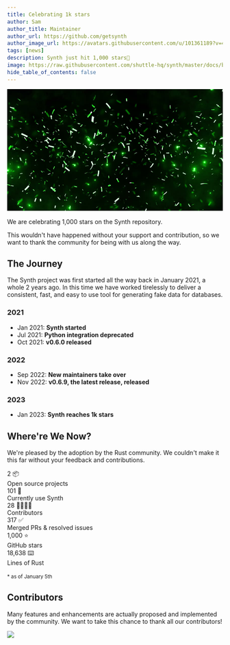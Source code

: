 ```yaml
---
title: Celebrating 1k stars
author: Sam
author_title: Maintainer
author_url: https://github.com/getsynth
author_image_url: https://avatars.githubusercontent.com/u/101361189?v=4
tags: [news]
description: Synth just hit 1,000 stars🎉
image: https://raw.githubusercontent.com/shuttle-hq/synth/master/docs/blog/media/confetti.jpeg
hide_table_of_contents: false
---
```


![Confetti](media/confetti.jpeg)

We are celebrating 1,000 stars on the Synth repository.

This wouldn't have happened without your support and contribution, so we want to thank the community for being with us along the way.

## The Journey

The Synth project was first started all the way back in January 2021, a whole 2 years ago. 
In this time we have worked tirelessly to deliver a consistent, fast, and easy to use tool for generating fake data for databases.

### 2021

- Jan 2021: **Synth started**
- Jul 2021: **Python integration deprecated**
- Oct 2021: **v0.6.0 released**

### 2022

- Sep 2022: **New maintainers take over**
- Nov 2022: **v0.6.9, the latest release, released**

### 2023

- Jan 2023: **Synth reaches 1k stars**

## Where're We Now?

We're pleased by the adoption by the Rust community. We couldn't make it this far without your feedback and contributions.

<div class="row">
    <div class="col col--4 margin-top--md margin-bottom--md">
        <div class="row row--no-gutters">
            <div class="col col--12" style={{fontSize: '38px', lineHeight: '38px', fontWeight: 'bold'}}>
                2 📦
            </div>
            <div class="col col--12">
                Open source projects
            </div>
        </div>
    </div>
    <div class="col col--4 margin-top--md margin-bottom--md">
        <div class="row row--no-gutters">
            <div class="col col--12" style={{fontSize: '38px', lineHeight: '38px', fontWeight: 'bold'}}>
                101 🎈
            </div>
            <div class="col col--12">
               Currently use Synth
            </div>
        </div>
    </div>
    <div class="col col--4 margin-top--md margin-bottom--md">
        <div class="row row--no-gutters">
            <div class="col col--12" style={{fontSize: '38px', lineHeight: '38px', fontWeight: 'bold'}}>
                28 👨‍👩‍👧‍👦
            </div>
            <div class="col col--12">
                Contributors
            </div>
        </div>
    </div>
    <div class="col col--4 margin-top--md margin-bottom--md">
        <div class="row row--no-gutters">
            <div class="col col--12" style={{fontSize: '38px', lineHeight: '38px', fontWeight: 'bold'}}>
                317 ✅
            </div>
            <div class="col col--12">
                Merged PRs & resolved issues
            </div>
        </div>
    </div>
    <div class="col col--4 margin-top--md margin-bottom--md">
        <div class="row row--no-gutters">
            <div class="col col--12" style={{fontSize: '38px', lineHeight: '38px', fontWeight: 'bold'}}>
                1,000 ⭐
            </div>
            <div class="col col--12">
                GitHub stars
            </div>
        </div>
    </div>
    <div class="col col--4 margin-top--md margin-bottom--md">
        <div class="row row--no-gutters">
            <div class="col col--12" style={{fontSize: '38px', lineHeight: '38px', fontWeight: 'bold'}}>
                18,638 ⌨️
            </div>
            <div class="col col--12">
                Lines of Rust
            </div>
        </div>
    </div>
</div>

<div style={{textAlign: 'right'}}>
    <p></p>
    <p><small>* as of January 5th</small></p>
</div>

## Contributors

Many features and enhancements are actually proposed and implemented by the community. We want to take this chance to thank all our contributors!

<a href="https://github.com/shuttle-hq/synth/graphs/contributors">
  <img src="https://contrib.rocks/image?repo=shuttle-hq/synth" />
</a>
